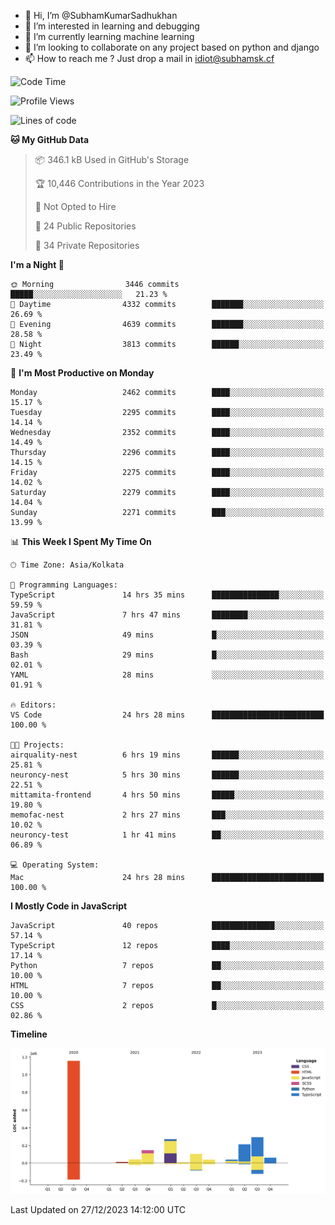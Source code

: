 - 👋 Hi, I’m @SubhamKumarSadhukhan
- 👀 I’m interested in learning and debugging
- 🌱 I’m currently learning machine learning
- 💞️ I’m looking to collaborate on any project based on python and django
- 📫 How to reach me ?
      Just drop a mail in idiot@subhamsk.cf

<!---
SubhamKumarSadhukhan/SubhamKumarSadhukhan is a ✨ special ✨ repository because its `README.md` (this file) appears on your GitHub profile.
You can click the Preview link to take a look at your changes.
--->


<!--START_SECTION:waka-->
![Code Time](http://img.shields.io/badge/Code%20Time-1%2C790%20hrs%2039%20mins-blue)

![Profile Views](http://img.shields.io/badge/Profile%20Views-0-blue)

![Lines of code](https://img.shields.io/badge/From%20Hello%20World%20I%27ve%20Written-2.4%20million%20lines%20of%20code-blue)

**🐱 My GitHub Data** 

> 📦 346.1 kB Used in GitHub's Storage 
 > 
> 🏆 10,446 Contributions in the Year 2023
 > 
> 🚫 Not Opted to Hire
 > 
> 📜 24 Public Repositories 
 > 
> 🔑 34 Private Repositories 
 > 
**I'm a Night 🦉** 

```text
🌞 Morning                3446 commits        █████░░░░░░░░░░░░░░░░░░░░   21.23 % 
🌆 Daytime                4332 commits        ███████░░░░░░░░░░░░░░░░░░   26.69 % 
🌃 Evening                4639 commits        ███████░░░░░░░░░░░░░░░░░░   28.58 % 
🌙 Night                  3813 commits        ██████░░░░░░░░░░░░░░░░░░░   23.49 % 
```
📅 **I'm Most Productive on Monday** 

```text
Monday                   2462 commits        ████░░░░░░░░░░░░░░░░░░░░░   15.17 % 
Tuesday                  2295 commits        ████░░░░░░░░░░░░░░░░░░░░░   14.14 % 
Wednesday                2352 commits        ████░░░░░░░░░░░░░░░░░░░░░   14.49 % 
Thursday                 2296 commits        ████░░░░░░░░░░░░░░░░░░░░░   14.15 % 
Friday                   2275 commits        ████░░░░░░░░░░░░░░░░░░░░░   14.02 % 
Saturday                 2279 commits        ████░░░░░░░░░░░░░░░░░░░░░   14.04 % 
Sunday                   2271 commits        ███░░░░░░░░░░░░░░░░░░░░░░   13.99 % 
```


📊 **This Week I Spent My Time On** 

```text
🕑︎ Time Zone: Asia/Kolkata

💬 Programming Languages: 
TypeScript               14 hrs 35 mins      ███████████████░░░░░░░░░░   59.59 % 
JavaScript               7 hrs 47 mins       ████████░░░░░░░░░░░░░░░░░   31.81 % 
JSON                     49 mins             █░░░░░░░░░░░░░░░░░░░░░░░░   03.39 % 
Bash                     29 mins             █░░░░░░░░░░░░░░░░░░░░░░░░   02.01 % 
YAML                     28 mins             ░░░░░░░░░░░░░░░░░░░░░░░░░   01.91 % 

🔥 Editors: 
VS Code                  24 hrs 28 mins      █████████████████████████   100.00 % 

🐱‍💻 Projects: 
airquality-nest          6 hrs 19 mins       ██████░░░░░░░░░░░░░░░░░░░   25.81 % 
neuroncy-nest            5 hrs 30 mins       ██████░░░░░░░░░░░░░░░░░░░   22.51 % 
mittamita-frontend       4 hrs 50 mins       █████░░░░░░░░░░░░░░░░░░░░   19.80 % 
memofac-nest             2 hrs 27 mins       ███░░░░░░░░░░░░░░░░░░░░░░   10.02 % 
neuroncy-test            1 hr 41 mins        ██░░░░░░░░░░░░░░░░░░░░░░░   06.89 % 

💻 Operating System: 
Mac                      24 hrs 28 mins      █████████████████████████   100.00 % 
```

**I Mostly Code in JavaScript** 

```text
JavaScript               40 repos            ██████████████░░░░░░░░░░░   57.14 % 
TypeScript               12 repos            ████░░░░░░░░░░░░░░░░░░░░░   17.14 % 
Python                   7 repos             ██░░░░░░░░░░░░░░░░░░░░░░░   10.00 % 
HTML                     7 repos             ██░░░░░░░░░░░░░░░░░░░░░░░   10.00 % 
CSS                      2 repos             █░░░░░░░░░░░░░░░░░░░░░░░░   02.86 % 
```



**Timeline**

![Lines of Code chart](https://raw.githubusercontent.com/SubhamKumarSadhukhan/SubhamKumarSadhukhan/main/assets/bar_graph.png)


 Last Updated on 27/12/2023 14:12:00 UTC
<!--END_SECTION:waka-->
